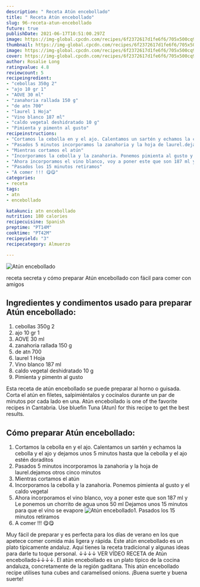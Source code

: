 ```yaml
---
description: " Receta Atún encebollado"
title: " Receta Atún encebollado"
slug: 96-receta-atun-encebollado
future: true
publishDate: 2021-06-17T10:51:00.297Z
image: https://img-global.cpcdn.com/recipes/6f2372617d1fe6f6/705x500cq90/atun-encebollado-foto-principal.jpg
thumbnail: https://img-global.cpcdn.com/recipes/6f2372617d1fe6f6/705x500cq90/atun-encebollado-foto-principal.jpg
image: https://img-global.cpcdn.com/recipes/6f2372617d1fe6f6/705x500cq90/atun-encebollado-foto-principal.jpg
cover: https://img-global.cpcdn.com/recipes/6f2372617d1fe6f6/705x500cq90/atun-encebollado-foto-principal.jpg
author: Rosalie Long
ratingvalue: 4.8
reviewcount: 5
recipeingredient:
- "cebollas 350g 2"
- "ajo 10 gr 1"
- "AOVE 30 ml"
- "zanahoria rallada 150 g"
- "de atn 700"
- "laurel 1 Hoja"
- "Vino blanco 187 ml"
- "caldo vegetal deshidratado 10 g"
- "Pimienta y pimentn al gusto"
recipeinstructions:
- "Cortamos la cebolla en y el ajo. Calentamos un sartén y echamos la cebolla y el ajo y dejamos unos 5 minutos hasta que la cebolla y el ajo estén doraditos"
- "Pasados 5 minutos incorporamos la zanahoria y la hoja de laurel.dejamos otros cinco minutos"
- "Mientras cortamos el atún"
- "Incorporamos la cebolla y la zanahoria. Ponemos pimienta al gusto y el caldo vegetal"
- "Ahora incorporamos el vino blanco, voy a poner este que son 187 ml y Le ponemos un chorrito de agua unos 50 ml Dejamos unos 15 minutos para que el vino se evapore"
- "Pasados los 15 minutos retiramos"
- "A comer !!! 😋😋"
categories:
- receta
tags:
- atn
- encebollado

katakunci: atn encebollado 
nutrition: 180 calories
recipecuisine: Spanish
preptime: "PT14M"
cooktime: "PT42M"
recipeyield: "3"
recipecategory: Almuerzo

---
```



![Atún encebollado](https://img-global.cpcdn.com/recipes/6f2372617d1fe6f6/705x500cq90/atun-encebollado-foto-principal.jpg)

receta secreta y cómo preparar Atún encebollado con fácil para comer con amigos

<!--inarticleads1-->

## Ingredientes y condimentos usado para preparar Atún encebollado:

1. cebollas 350g 2
1. ajo 10 gr 1
1. AOVE 30 ml
1. zanahoria rallada 150 g
1. de atn 700
1. laurel 1 Hoja
1. Vino blanco 187 ml
1. caldo vegetal deshidratado 10 g
1. Pimienta y pimentn al gusto

Esta receta de atún encebollado se puede preparar al horno o guisada. Corta el atún en filetes, salpimiéntalos y cocínalos durante un par de minutos por cada lado en una. Atún encebollado is one of the favorite recipes in Cantabria. Use bluefin Tuna (Atun) for this recipe to get the best results. 

<!--inarticleads2-->

## Cómo preparar Atún encebollado:

1. Cortamos la cebolla en y el ajo. Calentamos un sartén y echamos la cebolla y el ajo y dejamos unos 5 minutos hasta que la cebolla y el ajo estén doraditos
1. Pasados 5 minutos incorporamos la zanahoria y la hoja de laurel.dejamos otros cinco minutos
1. Mientras cortamos el atún
1. Incorporamos la cebolla y la zanahoria. Ponemos pimienta al gusto y el caldo vegetal
1. Ahora incorporamos el vino blanco, voy a poner este que son 187 ml y Le ponemos un chorrito de agua unos 50 ml Dejamos unos 15 minutos para que el vino se evapore
<img src="//assets-global.cpcdn.com/assets/icons/button_play-2c75c40dde080a61004c1f40b05d8f140eaff45d7e9e6481dc71c63d2e7c4909.png" alt="Atún encebollado">1. Pasados los 15 minutos retiramos
1. A comer !!! 😋😋


Muy fácil de preparar y es perfecta para los días de verano en los que apetece comer comida más ligera y rápida. Este atún encebollado es un plato típicamente andaluz. Aquí tienes la receta tradicional y algunas ideas para darle tu toque personal. ↓↓↓↓ VER VÍDEO RECETA de Atún encebollado↓↓↓↓. El atún encebollado es un plato típico de la cocina andaluza, concretamente de la región gaditana. This atún encebollado recipe utilises tuna cubes and caramelised onions. 
¡Buena suerte y buena suerte!

